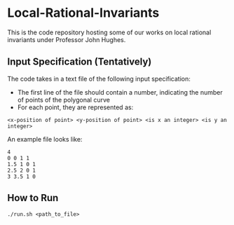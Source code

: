 # Local-Rational-Invariants

This is the code repository hosting some of our works on local rational invariants under Professor John Hughes.

## Input Specification (Tentatively)

The code takes in a text file of the following input specification:
- The first line of the file should contain a number, indicating the number of points of the polygonal curve
- For each point, they are represented as:
```
<x-position of point> <y-position of point> <is x an integer> <is y an integer>
```
An example file looks like:
```
4
0 0 1 1
1.5 1 0 1
2.5 2 0 1
3 3.5 1 0
```

## How to Run
```
./run.sh <path_to_file>
```